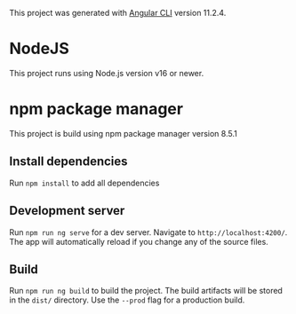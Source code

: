 This project was generated with [Angular CLI](https://github.com/angular/angular-cli) version 11.2.4.

# NodeJS

This project runs using Node.js version v16 or newer.

# npm package manager

This project is build using npm package manager version 8.5.1

## Install dependencies

Run `npm install` to add all dependencies

## Development server

Run `npm run ng serve` for a dev server. Navigate to `http://localhost:4200/`. The app will automatically reload if you change any of the source files.

## Build

Run `npm run ng build` to build the project. The build artifacts will be stored in the `dist/` directory. Use the `--prod` flag for a production build.

